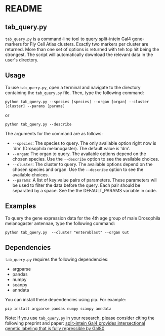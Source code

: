 # README

## tab_query.py

`tab_query.py` is a command-line tool to query split-intein Gal4 gene-markers for Fly Cell Atlas clusters. Exactly two markers per cluster are returned. More than one set of options is returned with teh top hit being the strongest. The script will automatically download the relevant data in the user's directory.

## Usage

To use `tab_query.py`, open a terminal and navigate to the directory containing the `tab_query.py` file. Then, type the following command:

```
python tab_query.py --species [species] --organ [organ] --cluster [cluster] --params [params]
```
or

```
python tab_query.py --describe
```

The arguments for the command are as follows:

- `--species`: The species to query. The only available option right now is 'dm' (Drosophila melanogaster). The default value is 'dm'.
- `--organ`: The organ to query. The available options depend on the chosen species. Use the `--describe` option to see the available choices.
- `--cluster`: The cluster to query. The available options depend on the chosen species and organ. Use the `--describe` option to see the available choices.
- `--params`: A list of key:value pairs of parameters. These parameters will be used to filter the data before the query. Each pair should be separated by a space. See the the DEFAULT_PARAMS variable in code.

## Examples

To query the gene expression data for the 4th age group of male Drosophila melanogaster antennae, type the following command:

```
python tab_query.py  --cluster "enteroblast" --organ Gut
```


## Dependencies

`tab_query.py` requires the following dependencies:

- argparse
- pandas
- numpy
- scanpy
- anndata

You can install these dependencies using pip. For example:

```
pip install argparse pandas numpy scanpy anndata
```

Note: If you use `tab_query.py` in your research, please consider citing the following preprint and paper: [split-intein Gal4 provides intersectional genetic labeling that is fully repressible by Gal80](https://www.biorxiv.org/content/10.1101/2023.03.24.534001)